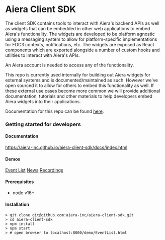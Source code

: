 # Aiera Client SDK

The client SDK contains tools to interact with Aiera's backend APIs as well as widgets that can be embedded in other web applications to embed Aiera's functionality. The widgets are developed to be platform agnostic using a messaging system to allow for platform-specific implementations for FDC3 contexts, notifications, etc. The widgets are exposed as React components which are exported alongside a number of custom hooks and utilities to interact with Aiera's APIs.

An Aiera account is needed to access any of the functionality.

This repo is currently used internally for building out Aiera widgets for external systems and is documented/maintained as such. However we've open sourced it to allow for others to embed this functionality as well. If these external use cases become more common we will provide additional documentation, tutorials and other materials to help developers embed Aiera widgets into their applications.

Documentation for this repo can be found [here](https://aiera-inc.github.io/aiera-client-sdk/docs/index.html).

### Getting started for developers

#### Documentation

https://aiera-inc.github.io/aiera-client-sdk/docs/index.html

#### Demos

[Event List](https://aiera-inc.github.io/aiera-client-sdk/demo/EventList.html)
[News](https://aiera-inc.github.io/aiera-client-sdk/demo/NewsList.html)
[Recordings](https://aiera-inc.github.io/aiera-client-sdk/demo/RecordingList.html)

#### Prerequisites

-   node v16+

#### Installation

```
> git clone git@github.com:aiera-inc/aiera-client-sdk.git
> cd aiera-client-sdk
> npm install
> npm start
> # open browser to localhost:8000/demo/EventList.html
```
